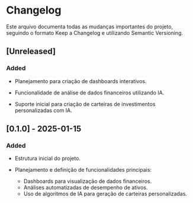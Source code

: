 # Changelog

Este arquivo documenta todas as mudanças importantes do projeto, seguindo o formato Keep a Changelog e utilizando Semantic Versioning.

## [Unreleased]

### Added

- Planejamento para criação de dashboards interativos.

- Funcionalidade de análise de dados financeiros utilizando IA.

- Suporte inicial para criação de carteiras de investimentos personalizadas com IA.

## [0.1.0] - 2025-01-15

### Added

- Estrutura inicial do projeto.

- Planejamento e definição de funcionalidades principais:
  - Dashboards para visualização de dados financeiros.
  - Análises automatizadas de desempenho de ativos.
  - Uso de algoritmos de IA para geração de carteiras personalizadas.

